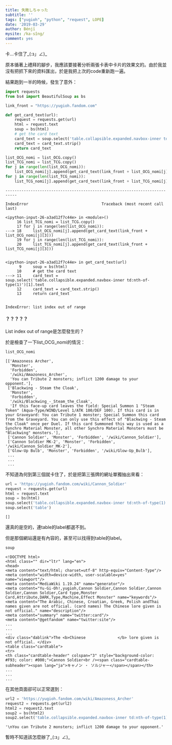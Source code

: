 ```yaml
---
title: 失敗しちゃった
subtitle: ''
tags: ["yugioh", "python", "request", LOPE]
date: '2019-03-29'
author: Bénjī
mysite: /ka-sîng/
comment: yes
---
```



卡...卡住了\_(:з」∠)\_

原本循著上禮拜的腳步，我應該要接著分析兩張卡表中卡片的效果文的。由於我並沒有把抓下來的資料匯出，於是我把上次的code重新跑一遍。

結果跑到一半的時候，發生了意外：


```python
import requests
from bs4 import BeautifulSoup as bs

link_front = "https://yugioh.fandom.com"

def get_card_text(url):
    request = requests.get(url)
    html = request.text
    soup = bs(html)
    # get the card text
    card_text = soup.select('table.collapsible.expanded.navbox-inner td:nth-of-type(1)')[1].text
    card_text = card_text.strip()
    return card_text

list_OCG_nomi = list_OCG.copy()
list_TCG_nomi = list_TCG.copy()
for j in range(len(list_OCG_nomi)):
    list_OCG_nomi[j].append(get_card_text(link_front + list_OCG_nomi[j][3]))
for j in range(len(list_TCG_nomi)):
    list_TCG_nomi[j].append(get_card_text(link_front + list_TCG_nomi[j][3]))
```


    ---------------------------------------------------------------------------

    IndexError                                Traceback (most recent call last)

    <ipython-input-26-a3ad12f7c44e> in <module>()
         16 list_TCG_nomi = list_TCG.copy()
         17 for j in range(len(list_OCG_nomi)):
    ---> 18     list_OCG_nomi[j].append(get_card_text(link_front + list_OCG_nomi[j][3]))
         19 for j in range(len(list_TCG_nomi)):
         20     list_TCG_nomi[j].append(get_card_text(link_front + list_TCG_nomi[j][3]))


    <ipython-input-26-a3ad12f7c44e> in get_card_text(url)
          9     soup = bs(html)
         10     # get the card text
    ---> 11     card_text = soup.select('table.collapsible.expanded.navbox-inner td:nth-of-type(1)')[1].text
         12     card_text = card_text.strip()
         13     return card_text


    IndexError: list index out of range


#### ？？？？？

List index out of range是怎麼發生的？

於是檢查了一下list_OCG_nomi的情況：


```python
list_OCG_nomi
```




    [['Amazoness Archer',
      'Monster',
      'Forbidden',
      '/wiki/Amazoness_Archer',
      'You can Tribute 2 monsters; inflict 1200 damage to your opponent.'],
     ['Blackwing - Steam the Cloak',
      'Monster',
      'Forbidden',
      '/wiki/Blackwing_-_Steam_the_Cloak',
      'If this face-up card leaves the field: Special Summon 1 "Steam Token" (Aqua-Type/WIND/Level 1/ATK 100/DEF 100). If this card is in your Graveyard: You can Tribute 1 monster; Special Summon this card from the Graveyard. You can only use this effect of "Blackwing - Steam the Cloak" once per Duel. If this card Summoned this way is used as a Synchro Material Monster, all other Synchro Material Monsters must be "Blackwing" monsters.'],
     ['Cannon Soldier', 'Monster', 'Forbidden', '/wiki/Cannon_Soldier'],
     ['Cannon Soldier MK-2', 'Monster', 'Forbidden', '/wiki/Cannon_Soldier_MK-2'],
     ['Glow-Up Bulb', 'Monster', 'Forbidden', '/wiki/Glow-Up_Bulb'],
     ...
     ...
     ...




不知道為何到第三個就卡住了，於是把第三張牌的網址單獨抽出來看：


```python
url = 'https://yugioh.fandom.com/wiki/Cannon_Soldier'
request = requests.get(url)
html = request.text
soup = bs(html)
soup.select('table.collapsible.expanded.navbox-inner td:nth-of-type(1)')
soup.select('table')
```




    []



還真的是空的，連table的label都選不到。

但是那個網站還是有內容的，甚至可以找得到table的label。


```python
soup
```




    <!DOCTYPE html>
    <html class="" dir="ltr" lang="en">
    <head>
    <meta content="text/html; charset=utf-8" http-equiv="Content-Type"/>
    <meta content="width=device-width, user-scalable=yes" name="viewport"/>
    <meta content="MediaWiki 1.19.24" name="generator"/>
    <meta content="Yu-Gi-Oh!,yugioh,Cannon Soldier,Cannon Soldier,Cannon Soldier,Cannon Soldier,Card type,Monster Card,Attribute,DARK,Type,Machine,Effect Monster" name="keywords"/>
    <meta content="The Arabic, Chinese, Croatian, Greek, Polish andThai names given are not official. (card names) The Chinese lore given is not official." name="description"/>
    <meta content="summary" name="twitter:card"/>
    <meta content="@getfandom" name="twitter:site"/>
    ...
    ...
    ...
    <div class="dablink">The <b>Chinese              </b> lore given is not official. </div>
    <table class="cardtable">
    <tr>
    <th class="cardtable-header" colspan="3" style="background-color: #F93; color: #000;">Cannon Soldier<br /><span class="cardtable-subheader"><span lang="ja">キャノン ・ ソルジャー</span></span></th>
    ...
    ...
    ...




在其他頁面卻可以正常選到：


```python
url2 = 'https://yugioh.fandom.com/wiki/Amazoness_Archer'
request2 = requests.get(url2)
html2 = request2.text
soup2 = bs(html2)
soup2.select('table.collapsible.expanded.navbox-inner td:nth-of-type(1)')[1].text

```




    '\nYou can Tribute 2 monsters; inflict 1200 damage to your opponent.'



暫時不知道該怎麼辦了\_(:з」∠)\_
